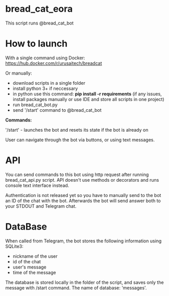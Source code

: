 # bread_cat_eora

This script runs @bread_cat_bot

# How to launch
With a single command using Docker: https://hub.docker.com/r/urusaitech/breadcat

Or manually: 
- download scripts in a single folder
- install python 3+ if neccessary
- in python use this command: **pip install -r requirements**  (if any issues, install packages manually or use IDE and store all scripts in one project)
- run bread_cat_bot.py
- send '/start' command to @bread_cat_bot

**Commands:**

'/start' - launches the bot and resets its state if the bot is already on

User can navigate through the bot via buttons, or using text messages. 

# API

You can send commands to this bot using http request after running bread_cat_api.py script.
API doesn't use methods or decorators and runs console text interface instead.

Authentication is not released yet so you have to manually send to the bot an ID of the chat with the bot. 
Afterwards the bot will send answer both to your STDOUT and Telegram chat. 

# DataBase

When called from Telegram, the bot stores the following information using SQLite3:
- nickname of the user
- id of the chat
- user's message
- time of the message

The database is stored locally in the folder of the script, and saves only the message with /start command. The name of database: 'messages'.
